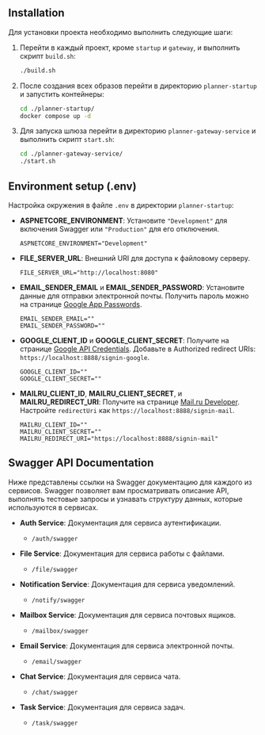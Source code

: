 ## Installation

Для установки проекта необходимо выполнить следующие шаги:

1. Перейти в каждый проект, кроме `startup` и `gateway`, и выполнить скрипт `build.sh`:
    ```bash
    ./build.sh
    ```

2. После создания всех образов перейти в директорию `planner-startup` и запустить контейнеры:
    ```bash
    cd ./planner-startup/
    docker compose up -d
    ```

3. Для запуска шлюза перейти в директорию `planner-gateway-service` и выполнить скрипт `start.sh`:
    ```bash
    cd ./planner-gateway-service/
    ./start.sh
    ```

## Environment setup (.env)

Настройка окружения в файле `.env` в директории `planner-startup`:

- **ASPNETCORE_ENVIRONMENT**: Установите `"Development"` для включения Swagger или `"Production"` для его отключения.
    ```plaintext
    ASPNETCORE_ENVIRONMENT="Development"
    ```

- **FILE_SERVER_URL**: Внешний URI для доступа к файловому серверу.
    ```plaintext
    FILE_SERVER_URL="http://localhost:8080"
    ```

- **EMAIL_SENDER_EMAIL** и **EMAIL_SENDER_PASSWORD**: Установите данные для отправки электронной почты. Получить пароль можно на странице [Google App Passwords](https://myaccount.google.com/apppasswords).
    ```plaintext
    EMAIL_SENDER_EMAIL=""
    EMAIL_SENDER_PASSWORD=""
    ```

- **GOOGLE_CLIENT_ID** и **GOOGLE_CLIENT_SECRET**: Получите на странице [Google API Credentials](https://console.cloud.google.com/apis/credentials). Добавьте в Authorized redirect URIs: `https://localhost:8888/signin-google`.
    ```plaintext
    GOOGLE_CLIENT_ID=""
    GOOGLE_CLIENT_SECRET=""
    ```

- **MAILRU_CLIENT_ID**, **MAILRU_CLIENT_SECRET**, и **MAILRU_REDIRECT_URI**: Получите на странице [Mail.ru Developer](https://o2.mail.ru/app#). Настройте `redirectUri` как `https://localhost:8888/signin-mail`.
    ```plaintext
    MAILRU_CLIENT_ID=""
    MAILRU_CLIENT_SECRET=""
    MAILRU_REDIRECT_URI="https://localhost:8888/signin-mail"
    ```

## Swagger API Documentation

Ниже представлены ссылки на Swagger документацию для каждого из сервисов. Swagger позволяет вам просматривать описание API, выполнять тестовые запросы и узнавать структуру данных, которые используются в сервисах.

- **Auth Service**: Документация для сервиса аутентификации.
  - `/auth/swagger`

- **File Service**: Документация для сервиса работы с файлами.
  - `/file/swagger`

- **Notification Service**: Документация для сервиса уведомлений.
  - `/notify/swagger`

- **Mailbox Service**: Документация для сервиса почтовых ящиков.
  - `/mailbox/swagger`

- **Email Service**: Документация для сервиса электронной почты.
  - `/email/swagger`

- **Chat Service**: Документация для сервиса чата.
  - `/chat/swagger`

- **Task Service**: Документация для сервиса задач.
  - `/task/swagger`